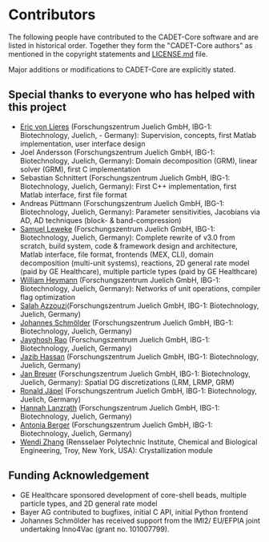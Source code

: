 # Contributors

The following people have contributed to the CADET-Core software and are listed in historical order. Together they form the "CADET-Core authors" as mentioned in the copyright statements and [LICENSE.md](LICENSE.txt) file.

Major additions or modifications to CADET-Core are explicitly stated.

## Special thanks to everyone who has helped with this project

* [Eric von Lieres](https://github.com/lieres) (Forschungszentrum Juelich GmbH, IBG-1: Biotechnology, Juelich, - Germany): Supervision, concepts, first Matlab implementation, user interface design
* Joel Andersson (Forschungszentrum Juelich GmbH, IBG-1: Biotechnology, Juelich, Germany): Domain decomposition (GRM), linear solver (GRM), first C implementation
* Sebastian Schnittert (Forschungszentrum Juelich GmbH, IBG-1: Biotechnology, Juelich, Germany): First C++ implementation, first Matlab interface, first file format
* Andreas Püttmann (Forschungszentrum Juelich GmbH, IBG-1: Biotechnology, Juelich, Germany): Parameter sensitivities, Jacobians via AD, AD techniques (block- & band-compression)
* [Samuel Leweke](https://github.com/sleweke) (Forschungszentrum Juelich GmbH, IBG-1: Biotechnology, Juelich, Germany): Complete rewrite of v3.0 from scratch, build system, code & framework design and architecture, Matlab interface, file format, frontends (MEX, CLI), domain decomposition (multi-unit systems), reactions, 2D general rate model (paid by GE Healthcare), multiple particle types (paid by GE Healthcare)
* [William Heymann](https://github.com/immudzen) (Forschungszentrum Juelich GmbH, IBG-1: Biotechnology, Juelich, Germany): Networks of unit operations, compiler flag optimization
* [Salah Azzouzi](https://github.com/azzouzis)(Forschungszentrum Juelich GmbH, IBG-1: Biotechnology, Juelich, Germany)
* [Johannes Schmölder](https://github.com/schmoelder) (Forschungszentrum Juelich GmbH, IBG-1: Biotechnology, Juelich, Germany)
* [Jayghosh Rao](https://github.com/jayghoshter) (Forschungszentrum Juelich GmbH, IBG-1: Biotechnology, Juelich, Germany)
* [Jazib Hassan](https://github.com/jazib-hassan-juelich) (Forschungszentrum Juelich GmbH, IBG-1: Biotechnology, Juelich, Germany)
* [Jan Breuer](https://github.com/jbreue16) (Forschungszentrum Juelich GmbH, IBG-1: Biotechnology, Juelich, Germany): Spatial DG discretizations (LRM, LRMP, GRM)
* [Ronald Jäpel](https://github.com/ronald-jaepel) (Forschungszentrum Juelich GmbH, IBG-1: Biotechnology, Juelich, Germany)
* [Hannah Lanzrath](https://github.com/hannahlanzrath) (Forschungszentrum Juelich GmbH, IBG-1: Biotechnology, Juelich, Germany)
* [Antonia Berger](https://github.com/AntoniaBerger) (Forschungszentrum Juelich GmbH, IBG-1: Biotechnology, Juelich, Germany)
* [Wendi Zhang](https://github.com/WFlynnZ) (Rensselaer Polytechnic Institute, Chemical and Biological Engineering, Troy, New York, USA): Crystallization module

## Funding Acknowledgement

* GE Healthcare sponsored development of core-shell beads, multiple particle types, and 2D general rate model
* Bayer AG contributed to bugfixes, initial C API, initial Python frontend
* Johannes Schmölder has received support from the IMI2/ EU/EFPIA joint undertaking Inno4Vac (grant no. 101007799).

